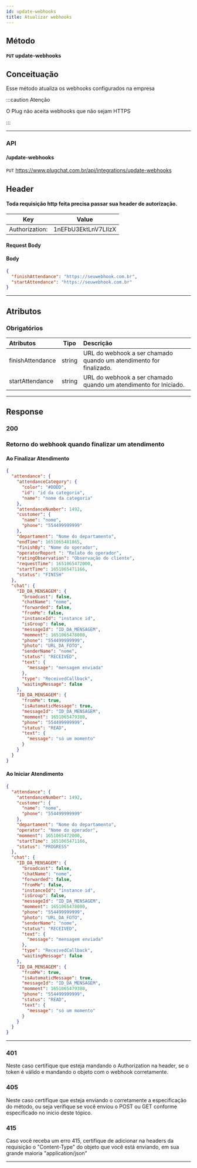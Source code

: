 ```yaml
---
id: update-webhooks
title: Atualizar webhooks
---
```


## Método

#### `PUT` update-webhooks

## Conceituação

Esse método atualiza os webhooks configurados na empresa

:::caution Atenção

O Plug não aceita webhooks que não sejam HTTPS

:::

---

### API

#### /update-webhooks

`PUT` https://www.plugchat.com.br/api/integrations/update-webhooks

## Header

#### Toda requisição http feita precisa passar sua header de autorização.

|      Key       |        Value        |
| :------------: | :-----------------: |
| Authorization: | 1nEFbU3EktLnV7LIIzX |

#### Request Body

#### Body

```json
{
  "finishAttendance": "https://seuwebhook.com.br",
  "startAttendance": "https://seuwebhook.com.br"
}
```

---

## Atributos

### Obrigatórios

| Atributos | Tipo | Descrição |
| :-- | :-: | :-- |
| finishAttendance | string | URL do webhook a ser chamado quando um atendimento for finalizado. |
| startAttendance | string | URL do webhook a ser chamado quando um atendimento for Iniciado. |

---

## Response

### 200

### Retorno do webhook quando finalizar um atendimento

#### Ao Finalizar Atendimento

```json
{
  "attendance": {
    "attendanceCategory": {
      "color": "#DDDD",
      "id": "id da categoria",
      "name": "nome da categoria"
    },
    "attendanceNumber": 1492,
    "customer": {
      "name": "nome",
      "phone": "554499999999"
    },
    "departament": "Nome do departamento",
    "endTime": 1651065481865,
    "finishBy": "Nome do operador",
    "operatorReport ": "Relato do operador",
    "ratingObservation": "Observação do cliente",
    "requestTime": 1651065472000,
    "startTime": 1651065471166,
    "status": "FINISH"
  },
  "chat": {
    "ID_DA_MENSAGEM": {
      "broadcast": false,
      "chatName": "nome",
      "forwarded": false,
      "fromMe": false,
      "instanceId": "instance id",
      "isGroup": false,
      "messageId": "ID_DA_MENSAGEM",
      "momment": 1651065478000,
      "phone": "554499999999",
      "photo": "URL_DA_FOTO",
      "senderName": "nome",
      "status": "RECEIVED",
      "text": {
        "message": "mensagem enviada"
      },
      "type": "ReceivedCallback",
      "waitingMessage": false
    },
    "ID_DA_MENSAGEM": {
      "fromMe": true,
      "isAutomaticMessage": true,
      "messageId": "ID_DA_MENSAGEM",
      "momment": 1651065479380,
      "phone": "554499999999",
      "status": "READ",
      "text": {
        "message": "só um momento"
      }
    }
  }
}
```

#### Ao Iniciar Atendimento

```json
{
  "attendance": {
    "attendanceNumber": 1492,
    "customer": {
      "name": "nome",
      "phone": "554499999999"
    },
    "departament": "Nome do departamento",
    "operator": "Nome do operador",
    "momment": 1651065472000,
    "startTime": 1651065471166,
    "status": "PROGRESS"
  },
  "chat": {
    "ID_DA_MENSAGEM": {
      "broadcast": false,
      "chatName": "nome",
      "forwarded": false,
      "fromMe": false,
      "instanceId": "instance id",
      "isGroup": false,
      "messageId": "ID_DA_MENSAGEM",
      "momment": 1651065478000,
      "phone": "554499999999",
      "photo": "URL_DA_FOTO",
      "senderName": "nome",
      "status": "RECEIVED",
      "text": {
        "message": "mensagem enviada"
      },
      "type": "ReceivedCallback",
      "waitingMessage": false
    },
    "ID_DA_MENSAGEM": {
      "fromMe": true,
      "isAutomaticMessage": true,
      "messageId": "ID_DA_MENSAGEM",
      "momment": 1651065479380,
      "phone": "554499999999",
      "status": "READ",
      "text": {
        "message": "só um momento"
      }
    }
  }
}
```

---

### 401

Neste caso certifique que esteja mandando o Authorization na header, se o token é válido e mandando o objeto com o webhook corretamente.

### 405

Neste caso certifique que esteja enviando o corretamente a especificação do método, ou seja verifique se você enviou o POST ou GET conforme especificado no inicio deste tópico.

### 415

Caso você receba um erro 415, certifique de adicionar na headers da requisição o "Content-Type" do objeto que você está enviando, em sua grande maioria "application/json"

---

